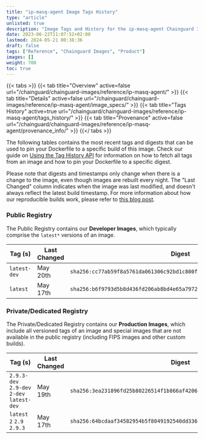 ```yaml
---
title: "ip-masq-agent Image Tags History"
type: "article"
unlisted: true
description: "Image Tags and History for the ip-masq-agent Chainguard Image"
date: 2023-06-22T11:07:52+02:00
lastmod: 2024-05-21 00:38:36
draft: false
tags: ["Reference", "Chainguard Images", "Product"]
images: []
weight: 700
toc: true
---
```


{{< tabs >}}
{{< tab title="Overview" active=false url="/chainguard/chainguard-images/reference/ip-masq-agent/" >}}
{{< tab title="Details" active=false url="/chainguard/chainguard-images/reference/ip-masq-agent/image_specs/" >}}
{{< tab title="Tags History" active=true url="/chainguard/chainguard-images/reference/ip-masq-agent/tags_history/" >}}
{{< tab title="Provenance" active=false url="/chainguard/chainguard-images/reference/ip-masq-agent/provenance_info/" >}}
{{</ tabs >}}

The following tables contains the most recent tags and digests that can be used to pin your Dockerfile to a specific build of this image. Check our guide on [Using the Tag History API](/chainguard/chainguard-images/using-the-tag-history-api/) for information on how to fetch all tags from an image and how to pin your Dockerfile to a specific digest.

Please note that digests and timestamps only change when there is a change to the image, even though images are rebuilt every night. The "Last Changed" column indicates when the image was last modified, and doesn't always reflect the latest build timestamp. For more information about how our reproducible builds work, please refer to [this blog post](https://www.chainguard.dev/unchained/reproducing-chainguards-reproducible-image-builds).

### Public Registry
The Public Registry contains our **Developer Images**, which typically comprise the `latest*` versions of an image.

| Tag (s)       | Last Changed | Digest                                                                    |
|---------------|--------------|---------------------------------------------------------------------------|
|  `latest-dev` | May 20th     | `sha256:cc77ab59f8a5761da061306c92bd1c800f644ca77f870d8da0832bde9f3f5f3c` |
|  `latest`     | May 17th     | `sha256:b6f9793d5b8d436fd206ab8bd4e65a7972261902bd9c42021ebed86d2f12e3aa` |


### Private/Dedicated Registry
The Private/Dedicated Registry contains our **Production Images**, which include all versioned tags of an image and special images that are not available in the public registry (including FIPS images and other custom builds).

| Tag (s)                                     | Last Changed | Digest                                                                    |
|---------------------------------------------|--------------|---------------------------------------------------------------------------|
|  `2.9.3-dev` `2.9-dev` `2-dev` `latest-dev` | May 19th     | `sha256:3ea231896fd25b80226514f1b866af420689982c83e12dbdf5457c7a708a5245` |
|  `latest` `2` `2.9` `2.9.3`                 | May 17th     | `sha256:64bcdaaf34582954b5f8049192540dd336cfbe332526af185a3480b9db5c3e49` |

